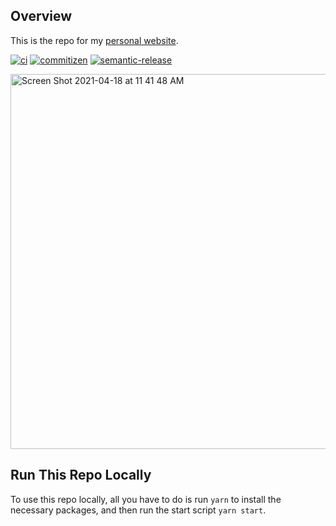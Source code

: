 ## Overview

This is the repo for my [personal website](https://jasonwu.io).

[![ci](https://github.com/wu-json/personal-website/actions/workflows/main.yml/badge.svg)](https://github.com/wu-json/personal-website/) [![commitizen](https://img.shields.io/badge/commitizen-friendly-brightgreen.svg)](http://commitizen.github.io/cz-cli/) [![semantic-release](https://img.shields.io/badge/%20%20%F0%9F%93%A6%F0%9F%9A%80-semantic--release-e10079.svg)](https://github.com/semantic-release/semantic-release)

<img width="600" alt="Screen Shot 2021-04-18 at 11 41 48 AM" src="https://user-images.githubusercontent.com/45532884/115151550-5258d480-a03b-11eb-93f1-b7645e74d7f2.png">

## Run This Repo Locally

To use this repo locally, all you have to do is run `yarn` to install the necessary packages, and then run the start script `yarn start`.
